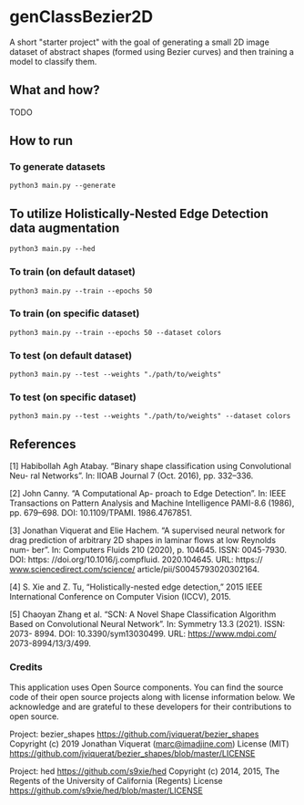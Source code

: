 # genClassBezier2D
A short "starter project" with the goal of generating a small 2D image dataset of abstract shapes (formed using Bezier curves) and then training a model to classify them.

## What and how?

TODO

## How to run


### To generate datasets
```
python3 main.py --generate
```

## To utilize Holistically-Nested Edge Detection data augmentation
```
python3 main.py --hed
```

### To train (on default dataset)
```
python3 main.py --train --epochs 50
```

### To train (on specific dataset)
```
python3 main.py --train --epochs 50 --dataset colors
```

### To test (on default dataset)
```
python3 main.py --test --weights "./path/to/weights"
```

### To test (on specific dataset)
```
python3 main.py --test --weights "./path/to/weights" --dataset colors
```


## References

[1] Habibollah Agh Atabay. “Binary shape classification using Convolutional Neu- ral Networks”. In: IIOAB Journal 7 (Oct. 2016), pp. 332–336.

[2] John Canny. “A Computational Ap- proach to Edge Detection”. In: IEEE Transactions on Pattern Analysis and Machine Intelligence PAMI-8.6 (1986), pp. 679–698. DOI: 10.1109/TPAMI. 1986.4767851.

[3] Jonathan Viquerat and Elie Hachem. “A supervised neural network for drag prediction of arbitrary 2D shapes in
laminar flows at low Reynolds num-
ber”. In: Computers Fluids 210 (2020),
p. 104645. ISSN: 0045-7930. DOI: https: //doi.org/10.1016/j.compfluid. 2020.104645. URL: https:// www.sciencedirect.com/science/ article/pii/S0045793020302164.

[4] S. Xie and Z. Tu, “Holistically-nested edge detection,” 2015 IEEE International Conference on Computer Vision (ICCV), 2015. 

[5] Chaoyan Zhang et al. “SCN: A Novel Shape Classification Algorithm Based on Convolutional Neural Network”. In: Symmetry 13.3 (2021). ISSN: 2073- 8994. DOI: 10.3390/sym13030499. URL: https://www.mdpi.com/ 2073-8994/13/3/499.

### Credits 

This application uses Open Source components. You can find the source code of their open source projects along with license information below. We acknowledge and are grateful to these developers for their contributions to open source.

Project: bezier_shapes https://github.com/jviquerat/bezier_shapes
Copyright (c) 2019 Jonathan Viquerat (marc@imadjine.com)
License (MIT) https://github.com/jviquerat/bezier_shapes/blob/master/LICENSE

Project: hed https://github.com/s9xie/hed
Copyright (c) 2014, 2015, The Regents of the University of California (Regents)
License https://github.com/s9xie/hed/blob/master/LICENSE

